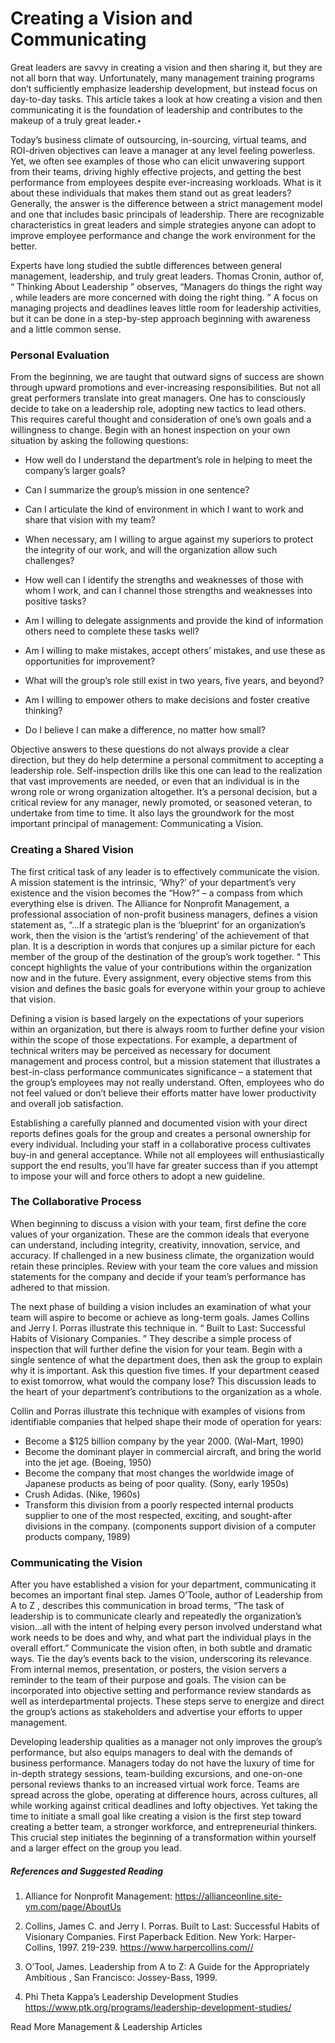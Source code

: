 # Creating a Vision and Communicating 


Great leaders are savvy in creating a vision and then sharing it, but they are not all born that way. Unfortunately, many management training programs don’t sufficiently emphasize leadership development, but instead focus on day-to-day tasks. This article takes a look at how creating a vision and then communicating it is the foundation of leadership and contributes to the makeup of a truly great leader.‣

Today’s business climate of outsourcing, in-sourcing, virtual teams, and ROI-driven objectives can leave a manager at any level feeling powerless. Yet, we often see examples of those who can elicit unwavering support from their teams, driving highly effective projects, and getting the best performance from employees despite ever-increasing workloads. What is it about these individuals that makes them stand out as great leaders? Generally, the answer is the difference between a strict management model and one that includes basic principals of leadership. There are recognizable characteristics in great leaders and simple strategies anyone can adopt to improve employee performance and change the work environment for the better.

Experts have long studied the subtle differences between general management, leadership, and truly great leaders. Thomas Cronin, author of, “ Thinking About Leadership ” observes, “Managers do things the right way , while leaders are more concerned with doing the right thing. ” A focus on managing projects and deadlines leaves little room for leadership activities, but it can be done in a step-by-step approach beginning with awareness and a little common sense.


### Personal Evaluation

From the beginning, we are taught that outward signs of success are shown through upward promotions and ever-increasing responsibilities. But not all great performers translate into great managers. One has to consciously decide to take on a leadership role, adopting new tactics to lead others. This requires careful thought and consideration of one’s own goals and a willingness to change. Begin with an honest inspection on your own situation by asking the following questions:

* How well do I understand the department’s role in helping to meet the company’s larger goals?
* Can I summarize the group’s mission in one sentence?
* Can I articulate the kind of environment in which I want to work and share that vision with my team?

* When necessary, am I willing to argue against my superiors to protect the integrity of our work, and will the organization allow such challenges?
* How well can I identify the strengths and weaknesses of those with whom I work, and can I channel those strengths and weaknesses into positive tasks?
* Am I willing to delegate assignments and provide the kind of information others need to complete these tasks well?
* Am I willing to make mistakes, accept others’ mistakes, and use these as opportunities for improvement?
* What will the group’s role still exist in two years, five years, and beyond?
* Am I willing to empower others to make decisions and foster creative thinking?
* Do I believe I can make a difference, no matter how small?

Objective answers to these questions do not always provide a clear direction, but they do help determine a personal commitment to accepting a leadership role. Self-inspection drills like this one can lead to the realization that vast improvements are needed, or even that an individual is in the wrong role or wrong organization altogether. It’s a personal decision, but a critical review for any manager, newly promoted, or seasoned veteran, to undertake from time to time. It also lays the groundwork for the most important principal of management: Communicating a Vision.


### Creating a Shared Vision
The first critical task of any leader is to effectively communicate the vision. A mission statement is the intrinsic, ‘Why?’ of your department’s very existence and the vision becomes the “How?” – a compass from which everything else is driven. The Alliance for Nonprofit Management, a professional association of non-profit business managers, defines a vision statement as, “…If a strategic plan is the ‘blueprint’ for an organization’s work, then the vision is the ‘artist’s rendering’ of the achievement of that plan. It is a description in words that conjures up a similar picture for each member of the group of the destination of the group’s work together. “ This concept highlights the value of your contributions within the organization now and in the future. Every assignment, every objective stems from this vision and defines the basic goals for everyone within your group to achieve that vision.

Defining a vision is based largely on the expectations of your superiors within an organization, but there is always room to further define your vision within the scope of those expectations. For example, a department of technical writers may be perceived as necessary for document management and process control, but a mission statement that illustrates a best-in-class performance communicates significance – a statement that the group’s employees may not really understand. Often, employees who do not feel valued or don’t believe their efforts matter have lower productivity and overall job satisfaction.

Establishing a carefully planned and documented vision with your direct reports defines goals for the group and creates a personal ownership for every individual. Including your staff in a collaborative process cultivates buy-in and general acceptance. While not all employees will enthusiastically support the end results, you’ll have far greater success than if you attempt to impose your will and force others to adopt a new guideline.


### The Collaborative Process

When beginning to discuss a vision with your team, first define the core values of your organization. These are the common ideals that everyone can understand, including integrity, creativity, innovation, service, and accuracy. If challenged in a new business climate, the organization would retain these principles. Review with your team the core values and mission statements for the company and decide if your team’s performance has adhered to that mission.

The next phase of building a vision includes an examination of what your team will aspire to become or achieve as long-term goals. James Collins and Jerry I. Porras illustrate this technique in. “ Built to Last: Successful Habits of Visionary Companies. ” They describe a simple process of inspection that will further define the vision for your team. Begin with a single sentence of what the department does, then ask the group to explain why it is important. Ask this question five times. If your department ceased to exist tomorrow, what would the company lose? This discussion leads to the heart of your department’s contributions to the organization as a whole.



Collin and Porras illustrate this technique with examples of visions from identifiable companies that helped shape their mode of operation for years:

* Become a $125 billion company by the year 2000. (Wal-Mart, 1990)
* Become the dominant player in commercial aircraft, and bring the world into the jet age. (Boeing, 1950)
* Become the company that most changes the worldwide image of Japanese products as being of poor quality. (Sony, early 1950s)
* Crush Adidas. (Nike, 1960s)
* Transform this division from a poorly respected internal products supplier to one of the most respected, exciting, and sought-after divisions in the company. (components support division of a computer products company, 1989)

### Communicating the Vision

After you have established a vision for your department, communicating it becomes an important final step. James O’Toole, author of Leadership from A to Z , describes this communication in broad terms, “The task of leadership is to communicate clearly and repeatedly the organization’s vision…all with the intent of helping every person involved understand what work needs to be does and why, and what part the individual plays in the overall effort.” Communicate the vision often, in both subtle and dramatic ways. Tie the day’s events back to the vision, underscoring its relevance. From internal memos, presentation, or posters, the vision servers a reminder to the team of their purpose and goals. The vision can be incorporated into objective setting and performance review standards as well as interdepartmental projects. These steps serve to energize and direct the group’s actions as stakeholders and advertise your efforts to upper management.

Developing leadership qualities as a manager not only improves the group’s performance, but also equips managers to deal with the demands of business performance. Managers today do not have the luxury of time for in-depth strategy sessions, team-building excursions, and one-on-one personal reviews thanks to an increased virtual work force. Teams are spread across the globe, operating at difference hours, across cultures, all while working against critical deadlines and lofty objectives. Yet taking the time to initiate a small goal like creating a vision is the first step toward creating a better team, a stronger workforce, and entrepreneurial thinkers. This crucial step initiates the beginning of a transformation within yourself and a larger effect on the group you lead.

##### References and Suggested Reading 
 

1. Alliance for Nonprofit Management: https://allianceonline.site-ym.com/page/AboutUs

2. Collins, James C. and Jerry I. Porras. Built to Last: Successful Habits of Visionary Companies. First Paperback Edition. New York: Harper-Collins, 1997. 219-239. https://www.harpercollins.com//

3. O’Tool, James. Leadership from A to Z: A Guide for the Appropriately Ambitious , San Francisco: Jossey-Bass, 1999.

4. Phi Theta Kappa’s Leadership Development Studies https://www.ptk.org/programs/leadership-development-studies/

Read More Management & Leadership Articles
